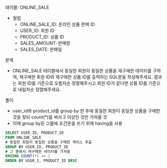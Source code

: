 테이블: ONLINE_SALE 
- 컬럼
  - ONLINE_SALE_ID: 온라인 상품 판매 ID
  - USER_ID: 회원 ID
  - PRODUCT_ID: 상품 ID
  - SALES_AMOUNT: 판매량
  - SALES_DATE: 판매일

문제 
- ONLINE_SALE 테이블에서 동일한 회원이 동일한 상품을 재구매한 데이터를 구하여, 재구매한 회원 ID와 재구매한 상품 ID를 출력하는 SQL문을 작성해주세요. 결과는 회원 ID를 기준으로 오름차순 정렬해주시고 회원 ID가 같다면 상품 ID를 기준으로 내림차순 정렬해주세요.

풀이 
- user_id와 product_id를 group by 한 후에 동일한 회원이 동일한 상품을 구매한 것을 찾되 count(*)를 써서 2 이상인 것만 가져올 것 
- 이때 group by된 그룹에 조건문을 쓰기 위헤 having을 사용

```sql 
SELECT USER_ID, PRODUCT_ID
FROM ONLINE_SALE 
# 동일한 회원이 동일한 상품을 구매한 케이스 추출
GROUP BY USER_ID, PRODUCT_ID
# 그 중에서 재구매한 데이터를 가져옴
HAVING COUNT(*) >= 2
ORDER BY USER_I, PRODUCT_ID DESC
```
